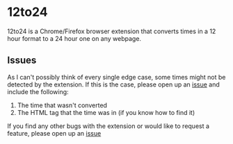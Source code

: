 # 12to24
12to24 is a Chrome/Firefox browser extension that converts times in a 12 hour format to a 24 hour one on any webpage.

## Issues

As I can't possibly think of every single edge case, some times might not be detected by the extension. If this is the case, please open up an [issue](https://github.com/NicolasNewman/12to24/issues) and include the following:
1) The time that wasn't converted
2) The HTML tag that the time was in (if you know how to find it)

If you find any other bugs with the extension or would like to request a feature, please open up an [issue](https://github.com/NicolasNewman/12to24/issues)
